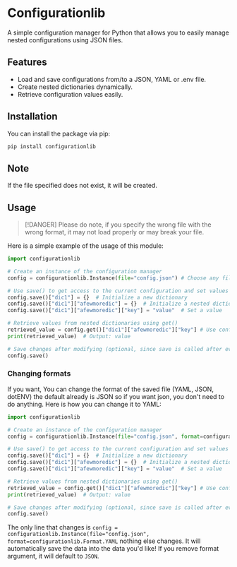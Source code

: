 # Configurationlib

A simple configuration manager for Python that allows you to easily manage nested configurations using JSON files.

## Features

- Load and save configurations from/to a JSON, YAML or .env file.
- Create nested dictionaries dynamically.
- Retrieve configuration values easily.

## Installation

You can install the package via pip:

```bash
pip install configurationlib
```

## Note
If the file specified does not exist, it will be created.

## Usage


> [!DANGER]
> Please do note, if you specify the wrong file with the wrong format, it may not load properly or may break your file.


Here is a simple example of the usage of this module:
```python
import configurationlib

# Create an instance of the configuration manager
config = configurationlib.Instance(file="config.json") # Choose any file name you like! The file will be created if it does not exist.

# Use save() to get access to the current configuration and set values
config.save()["dic1"] = {}  # Initialize a new dictionary
config.save()["dic1"]["afewmoredic"] = {}  # Initialize a nested dictionary
config.save()["dic1"]["afewmoredic"]["key"] = "value"  # Set a value

# Retrieve values from nested dictionaries using get()
retrieved_value = config.get()["dic1"]["afewmoredic"]["key"] # Use config.get to retrieve the value
print(retrieved_value)  # Output: value

# Save changes after modifying (optional, since save is called after every modification)
config.save()
```
### Changing formats
If you want, You can change the format of the saved file (YAML, JSON, dotENV) the default already is JSON so if you want json, you don't need to do anything.
Here is how you can change it to YAML:
```python
import configurationlib

# Create an instance of the configuration manager
config = configurationlib.Instance(file="config.json", format=configurationlib.Format.YAML) # Use Yaml. Change this to ENV to use env

# Use save() to get access to the current configuration and set values
config.save()["dic1"] = {}  # Initialize a new dictionary
config.save()["dic1"]["afewmoredic"] = {}  # Initialize a nested dictionary
config.save()["dic1"]["afewmoredic"]["key"] = "value"  # Set a value

# Retrieve values from nested dictionaries using get()
retrieved_value = config.get()["dic1"]["afewmoredic"]["key"] # Use config.get to retrieve the value
print(retrieved_value)  # Output: value

# Save changes after modifying (optional, since save is called after every modification)
config.save()
```
The only line that changes is `config = configurationlib.Instance(file="config.json", format=configurationlib.Format.YAML` nothing else changes. It will automatically save the data into the data you'd like! If you remove format argument, it will default to `JSON`.
